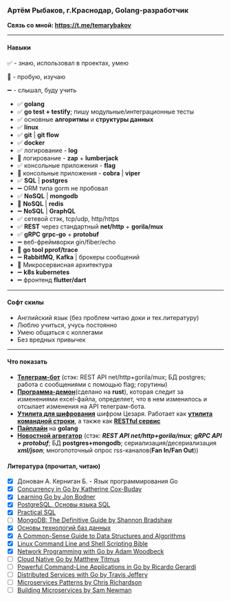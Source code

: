 ### **Артём Рыбаков, г.Краснодар, Golang-разработчик**

**Связь со мной: https://t.me/temarybakov**

----

#### **Навыки**
✅ - знаю, использовал в проектах, умею

🔶 - пробую, изучаю

➖ - слышал, буду учить

- ✅ **golang**
- ✅ **go test + testify**; пишу модульные/интеграционные тесты
- ✅ основные **алгоритмы** и **структуры данных**
- ✅ **linux**
- ✅ **git** | **git flow**
- ✅ **docker**
- ✅ логирование - **log**
- 🔶 логирование - **zap** + **lumberjack**
- ✅ консольные приложения - **flag**
- 🔶 консольные приложения - **cobra** | **viper**
- ✅ **SQL** | **postgres**
- ➖ ORM типа gorm не пробовал
- ✅ **NoSQL** | **mongodb**
- 🔶 **NoSQL** | **redis**
- ➖ **NoSQL** | **GraphQL**
- ✅ сетевой стэк, tcp/udp, http/https
- ✅ **REST** через стандартный **net/http** + **gorila/mux**
- ✅ **gRPC** **grpc-go** + **protobuf**
- ➖ веб-фреймворки gin/fiber/echo
- 🔶 **go tool pprof/trace**
- ➖ **RabbitMQ**, **Kafka** | брокеры сообщений
- 🔶 Микросервисная архитектура
- ➖ **k8s kubernetes**
- ➖ фронтенд **flutter/dart**

---

#### **Софт скилы**
- Английский язык (без проблем читаю доки и тех.литературу)
- Люблю учиться, учусь постоянно 
- Умею общаться с коллегами
- Без вредных привычек

----

#### **Что показать**

- **[Телеграм-бот](https://github.com/rtemka/torgi-contracts-bot)** (стэк: REST API net/http+gorila/mux; БД postgres; работа с сообщениями с помощью flag; горутины) 
- **[Программа-демон](https://github.com/rtemka/torgi-excel)**(сделано на **rust**), которая следит за изменениями excel-файла, определяет, что в нем изменилось и отсылает изменения на API телеграм-бота.
- **[Утилита для шифрования](https://github.com/rtemka/cypherservice)** шифром Цезаря. Работает как **[утилита командной строки](https://github.com/rtemka/caesar-cypher-tool)**, а также как **[RESTful ceрвис](https://github.com/rtemka/caesarservice)**
- **[Пайплайн](https://github.com/rtemka/go10-26a.3)** на **golang**
- **[Новостной агрегатор](https://github.com/rtemka/news)** (стэк: **_REST API net/http+gorila/mux_**; **_gRPC API_ + _protobuf_**; БД **postgres+mongodb**; сериализация/десериализация **_xml/json_**; многопоточный опрос rss-каналов(**Fan In/Fan Out**))

#### **Литература (прочитал, читаю)**

- [x] Донован А. Керниган Б. - Язык программирования Go
- [x] [Concurrency in Go by Katherine Cox-Buday](https://www.amazon.com/Concurrency-Go-Tools-Techniques-Developers/dp/1491941197/)
- [x] [Learning Go by Jon Bodner](https://www.amazon.com/Learning-Go-Idiomatic-Real-World-Programming/dp/1492077216)
- [x] [PostgreSQL. Основы языка SQL](https://postgrespro.ru/education/books/sqlprimer)
- [x] [Practical SQL](https://www.amazon.com/Practical-SQL-2nd-Beginners-Storytelling/dp/1718501064/)
- [ ] [MongoDB: The Definitive Guide by Shannon Bradshaw](https://www.amazon.com/MongoDB-Definitive-Powerful-Scalable-Storage/dp/1491954469/)
- [x] [Основы технологий баз данных](https://postgrespro.ru/education/books/dbtech)
- [x] [A Common-Sense Guide to Data Structures and Algorithms](https://www.amazon.com/Common-Sense-Guide-Structures-Algorithms-Second/dp/1680507222/)
- [x] [Linux Command Line and Shell Scripting Bible](https://www.amazon.com/Linux-Command-Shell-Scripting-Bible/dp/1119700914/)
- [x] [Network Programming with Go by Adam Woodbeck](https://www.amazon.com/Network-Programming-Go-Adam-Woodbeck/dp/1718500882/)
- [ ] [Cloud Native Go by Matthew Titmus](https://www.amazon.com/Cloud-Native-Go-Unreliable-Environments/dp/1492076333/)
- [ ] [Powerful Command-Line Applications in Go by Ricardo Gerardi](https://www.amazon.com/Powerful-Command-Line-Applications-Go-Maintainable/dp/168050696X/)
- [ ] [Distributed Services with Go by Travis Jeffery](https://www.amazon.com/Distributed-Services-Go-Reliable-Maintainable/dp/1680507605/)
- [ ] [Microservices Patterns by Chris Richardson](https://www.amazon.com/Microservices-Patterns-examples-Chris-Richardson/dp/1617294543/)
- [ ] [Building Microservices by Sam Newman](https://www.amazon.com/Building-Microservices-Designing-Fine-Grained-Systems/dp/1492034029/)